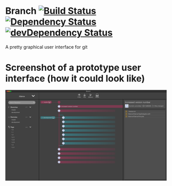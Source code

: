 # Branch  [![Build Status](https://travis-ci.org/D0miH/branch.svg?branch=master?style=flat-square)](https://travis-ci.org/D0miH/branch) [![Dependency Status](https://david-dm.org/D0miH/branch.svg?style=flat-square)](https://david-dm.org/D0miH/branch) [![devDependency Status](https://david-dm.org/D0miH/branch/dev-status.svg?style=flat-square)](https://david-dm.org/D0miH/branch#info=devDependencies)
A pretty graphical user interface for git

# Screenshot of a prototype user interface (how it could look like)
![](BranchPrototype.png)
